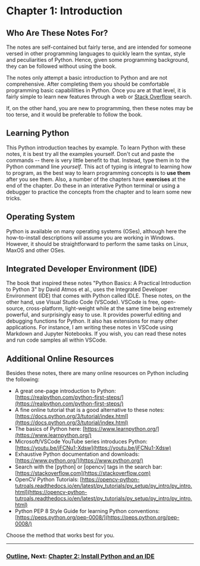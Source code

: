 # Chapter 1: Introduction
## Who Are These Notes For?

The notes are self-contained but fairly terse, and are intended for someone versed in other programming languages to quickly learn the syntax, style and peculiarities of Python.  Hence, given some programming background, they can be followed without using the book.  

The notes only attempt a basic introduction to Python and are not comprehensive.  After completing them you should be comfortable programming basic capabililties in Python.  Once you are at that level, it is fairly simple to learn new features through a web or [Stack Overflow](https://stackoverflow.com/) search.  

If, on the other hand, you are new to programming, then these notes may be too terse, and it would be preferable to follow the book.    

## Learning Python
This Python introduction teaches by example.  To learn Python with these notes, it is best try all the examples yourself.  Don't cut and paste the commands -- there is very little benefit to that.  Instead, type them in to the Python command line *yourself*.  This act of typing is integral to learning how to program, as the best way to learn programming concepts is to **use them** after you see them. Also, a number of the chapters have **exercises** at the end of the chapter.  Do these in an interative Python terminal or using a debugger to practice the concepts from the chapter and to learn some new tricks. 

## Operating System

Python is available on many operating systems (OSes), although here the how-to-install descriptions will assume you are working in Windows.  However, it should be straightforward to perform the same tasks on Linux, MaxOS and other OSes.

## Integrated Developer Environment (IDE)
The book that inspired these notes "Python Basics: A Practical Introduction to Python 3" by David Atmos et al., uses the Integrated Developer Environment (IDE) that comes with Python called IDLE. These notes, on the other hand, use Visual Studio Code (VSCode).  VSCode is free, open-source, cross-platform, light-weight while at the same time being extremely powerful, and surprisingly easy to use.  It provides powerful editing and debugging functions for Python. It also has extensions for many other applications.  For instance, I am writing these notes in VSCode using Markdown and Jupyter Notebooks.  If you wish, you can read these notes and run code samples all within VSCode.

## Additional Online Resources

Besides these notes, there are many online resources on Python including the following:

- A great one-page introduction to Python: [https://realpython.com/python-first-steps/](https://realpython.com/python-first-steps/)
- A fine online tutorial that is a good alternative to these notes: [https://docs.python.org/3/tutorial/index.html](https://docs.python.org/3/tutorial/index.html)
- The basics of Python here: [https://www.learnpython.org/](https://www.learnpython.org/)
- Microsoft/VSCode YouTube series introduces Python: [https://youtu.be/jFCNu1-Xdsw](https://youtu.be/jFCNu1-Xdsw)
- Exhaustive Python documentation and downloads: [https://www.python.org/](https://www.python.org/) 
- Search with the [python] or [opencv] tags in the search bar: [https://stackoverflow.com](https://stackoverflow.com) 
- OpenCV Python Tutorials: [https://opencv-python-tutroals.readthedocs.io/en/latest/py_tutorials/py_setup/py_intro/py_intro.html](https://opencv-python-tutroals.readthedocs.io/en/latest/py_tutorials/py_setup/py_intro/py_intro.html) 
- Python PEP 8 Style Guide for learning Python conventions: [https://peps.python.org/pep-0008/](https://peps.python.org/pep-0008/)


Choose the method that works best for you.
___
### [Outline](../README.md), Next: [Chapter 2: Install Python and an IDE](Chapter_02_Installation_and_IDE.ipynb)